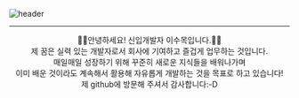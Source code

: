 ![header](https://capsule-render.vercel.app/api?type=cylinder&color=586fab&height=150&section=header&text=Hello!%20(●'◡'●)&fontSize=70&animationblink&fontColor=ffff)
___

<div align="center">
👋🏻안녕하세요! 신입개발자 이수목입니다.👋🏻 <br>
제 꿈은 실력 있는 개발자로서 회사에 기여하고 즐겁게 업무하는 것입니다. <br>
매일매일 성장하기 위해 꾸준히 새로운 지식들을 배워나가며 <br>
이미 배운 것이라도 계속해서 활용해 자유롭게 개발하는 것을 목표로 하고 있습니다!  <br>
제 github에 방문해 주셔서 감사합니다:-D  
</div>
